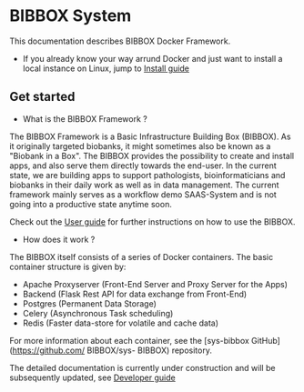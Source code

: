 #  BIBBOX System

This documentation describes BIBBOX Docker Framework. <br>

* If you already know your way arrund Docker and just want to install a local instance on Linux, jump to [Install  guide](installation_v4_bibbox_linux)

## Get started

* What is the BIBBOX Framework ?

The  BIBBOX Framework is a Basic Infrastructure Building Box (BIBBOX). As it originally targeted biobanks, it might sometimes also be known as a "Biobank in a Box". The BIBBOX provides the possibility to create and install apps, and also serve them directly towards the end-user. In the current state, we are building apps to support pathologists, bioinformaticians and biobanks in their daily work as well as in data management. The current framework mainly serves as a workflow demo SAAS-System and is not going into a productive state anytime soon. 

Check out the [User guide](user-guide) for further instructions on how to use the  BIBBOX.


* How does it work ?

The  BIBBOX itself consists of a series of Docker containers. The basic container structure is given by:

* Apache Proxyserver (Front-End Server and Proxy Server for the Apps)
* Backend (Flask Rest API for data exchange from Front-End) 
* Postgres (Permanent Data Storage)
* Celery (Asynchronous Task scheduling)
* Redis (Faster data-store for volatile and cache data)

For more information about each container, see the [sys-bibbox GitHub](https://github.com/ BIBBOX/sys- BIBBOX) repository.

The detailed documentation is currently under construction and will be subsequently updated, see [Developer guide](developer-guide)









